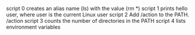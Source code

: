 script 0 creates an alias name (ls) with the value (rm *)
script 1 prints hello user, where user is the current Linux user
script 2 Add /action to the PATH. /action
script 3 counts the number of directories in the PATH
script 4 lists environment variables
